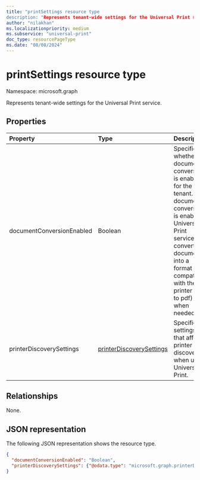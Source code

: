 ```yaml
---
title: "printSettings resource type
description: "Represents tenant-wide settings for the Universal Print service."
author: "nilakhan"
ms.localizationpriority: medium
ms.subservice: "universal-print"
doc_type: resourcePageType
ms.date: "08/08/2024"
---
```


# printSettings resource type

Namespace: microsoft.graph

Represents tenant-wide settings for the Universal Print service.

## Properties
|Property|Type|Description|
|:---|:---|:---|
|documentConversionEnabled|Boolean|Specifies whether document conversion is enabled for the tenant. If document conversion is enabled, Universal Print service converts documents into a format compatible with the printer (xps to pdf) when needed.|
|printerDiscoverySettings|[printerDiscoverySettings](../resources/printerdiscoverysettings.md)|Specifies settings that affect printer discovery when using Universal Print.|

## Relationships

None.

## JSON representation

The following JSON representation shows the resource type.

<!-- {
  "blockType": "resource",
  "optionalProperties": [

  ],
  "@odata.type": "microsoft.graph.printSettings"
}-->
```json
{
  "documentConversionEnabled": "Boolean",
  "printerDiscoverySettings": {"@odata.type": "microsoft.graph.printerDiscoverySettings"}
}
```